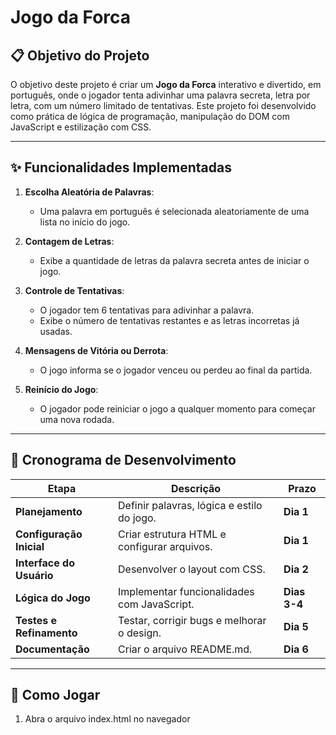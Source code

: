 # Jogo da Forca

## 📋 Objetivo do Projeto
O objetivo deste projeto é criar um **Jogo da Forca** interativo e divertido, em português, onde o jogador tenta adivinhar uma palavra secreta, letra por letra, com um número limitado de tentativas. Este projeto foi desenvolvido como prática de lógica de programação, manipulação do DOM com JavaScript e estilização com CSS.

---

## ✨ Funcionalidades Implementadas
1. **Escolha Aleatória de Palavras**:
   - Uma palavra em português é selecionada aleatoriamente de uma lista no início do jogo.

2. **Contagem de Letras**:
   - Exibe a quantidade de letras da palavra secreta antes de iniciar o jogo.

3. **Controle de Tentativas**:
   - O jogador tem 6 tentativas para adivinhar a palavra.
   - Exibe o número de tentativas restantes e as letras incorretas já usadas.

4. **Mensagens de Vitória ou Derrota**:
   - O jogo informa se o jogador venceu ou perdeu ao final da partida.

5. **Reinício do Jogo**:
   - O jogador pode reiniciar o jogo a qualquer momento para começar uma nova rodada.

---

## 📅 Cronograma de Desenvolvimento
| Etapa                   | Descrição                                        | Prazo         |
|-------------------------|--------------------------------------------------|---------------|
| **Planejamento**        | Definir palavras, lógica e estilo do jogo.       | **Dia 1**     |
| **Configuração Inicial**| Criar estrutura HTML e configurar arquivos.      | **Dia 1**     |
| **Interface do Usuário**| Desenvolver o layout com CSS.                    | **Dia 2**     |
| **Lógica do Jogo**      | Implementar funcionalidades com JavaScript.      | **Dias 3-4**  |
| **Testes e Refinamento**| Testar, corrigir bugs e melhorar o design.       | **Dia 5**     |
| **Documentação**        | Criar o arquivo README.md.                       | **Dia 6**     |

---

## 🚀 Como Jogar
1. Abra o arquivo index.html no navegador